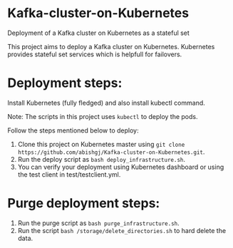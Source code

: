 # Kafka-cluster-on-Kubernetes
Deployment of a Kafka cluster on Kubernetes as a stateful set

This project aims to deploy a Kafka cluster on Kubernetes. Kubernetes provides stateful set services which is helpfull for failovers.

# Deployment steps:

Install Kubernetes (fully fledged) and also install kubectl command.

Note: The scripts in this project uses `kubectl` to deploy the pods.

Follow the steps mentioned below to deploy:

1. Clone this project on Kubernetes master using `git clone https://github.com/abishgj/Kafka-cluster-on-Kubernetes.git`.
2. Run the deploy script as `bash deploy_infrastructure.sh`.
3. You can verify your deployment using Kubernetes dashboard or using the test client in test/testclient.yml.

# Purge deployment steps:

1. Run the purge script as `bash purge_infrastructure.sh`.
2. Run the script `bash /storage/delete_directories.sh` to hard delete the data.
